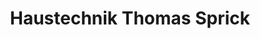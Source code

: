 ---
title: "Haustechnik Thomas Sprick"
url: /tecklenburg/haustechnik-thomas-sprick/
shop: Baumarkt
---